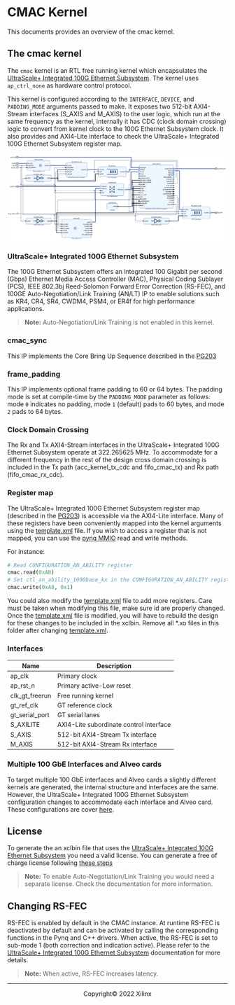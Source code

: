 # CMAC Kernel

This documents provides an overview of the cmac kernel.

## The cmac kernel

The `cmac` kernel is an RTL free running kernel which encapsulates the [UltraScale+ Integrated 100G Ethernet Subsystem](https://www.xilinx.com/products/intellectual-property/cmac_usplus.html). The kernel uses `ap_ctrl_none` as hardware control protocol. 

This kernel is configured according to the `INTERFACE`, `DEVICE`, and `PADDING_MODE` arguments passed to make. It exposes two 512-bit AXI4-Stream interfaces (S_AXIS and M_AXIS) to the user logic, which run at the same frequency as the kernel, internally it has CDC (clock domain crossing) logic to convert from kernel clock to the 100G Ethernet Subsystem clock. It also provides and AXI4-Lite interface to check the UltraScale+ Integrated 100G Ethernet Subsystem register map.

![](../img/cmac_kernel.png)

### UltraScale+ Integrated 100G Ethernet Subsystem

The 100G Ethernet Subsystem offers an integrated 100 Gigabit per second (Gbps) Ethernet Media Access Controller (MAC), Physical Coding Sublayer (PCS), IEEE 802.3bj Reed-Solomon Forward Error Correction (RS-FEC), and 100GE Auto-Negotiation/Link Training (AN/LT) IP to enable solutions such as KR4, CR4, SR4, CWDM4, PSM4, or ER4f for high performance applications.

> **Note:** Auto-Negotiation/Link Training is not enabled in this kernel.

### cmac_sync

This IP implements the Core Bring Up Sequence described in the [PG203](https://docs.xilinx.com/v/u/en-US/pg203-cmac-usplus)

### frame_padding

This IP implements optional frame padding to 60 or 64 bytes. The padding mode is set at compile-time by the `PADDING_MODE` parameter as follows: mode `0` indicates no padding, mode `1` (default) pads to 60 bytes, and mode `2` pads to 64 bytes. 

### Clock Domain Crossing

The Rx and Tx AXI4-Stream interfaces in the UltraScale+ Integrated 100G Ethernet Subsystem operate at 322.265625 MHz. To accommodate for a different frequency in the rest of the design cross domain crossing is included in the Tx path (acc_kernel_tx_cdc and fifo_cmac_tx) and Rx path (fifo_cmac_rx_cdc).

### Register map

The UltraScale+ Integrated 100G Ethernet Subsystem register map (described in the [PG203](https://docs.xilinx.com/v/u/en-US/pg203-cmac-usplus)) is accessible via the AXI4-Lite interface. Many of these registers have been conveniently mapped into the kernel arguments using the [template.xml](template.xml) file.
If you wish to access a register that is not mapped, you can use the [pynq MMIO](https://pynq.readthedocs.io/en/latest/pynq_package/pynq.mmio.html#module-pynq.mmio) read and write methods.

For instance:

```python
# Read CONFIGURATION_AN_ABILITY register
cmac.read(0xA8)
# Set ctl_an_ability_1000base_kx in the CONFIGURATION_AN_ABILITY register
cmac.write(0xA8, 0x1)
```

You could also modify the [template.xml](template.xml) file to add more registers. Care must be taken when modifying this file, make sure id are properly changed. Once the [template.xml](template.xml) file is modified, you will have to rebuild the design for these changes to be included in the xclbin. Remove all \*.xo files in this folder after changing [template.xml](template.xml).

### Interfaces

| Name           | Description                             |
|----------------|-----------------------------------------|
| ap_clk         | Primary clock                           |
| ap_rst_n       | Primary active-Low reset                |
| clk_gt_freerun | Free running kernel                     |
| gt_ref_clk     | GT reference clock                      |
| gt_serial_port | GT serial lanes                         |
| S_AXILITE      | AXI4-Lite subordinate control interface |
| S_AXIS         | 512-bit AXI4-Stream Tx interface        |
| M_AXIS         | 512-bit AXI4-Stream Rx interface        |

### Multiple 100 GbE Interfaces and Alveo cards

To target multiple 100 GbE interfaces and  Alveo cards a slightly different kernels are generated, the internal structure and interfaces are the same. However, the UltraScale+ Integrated 100G Ethernet Subsystem configuration changes to accommodate each interface and Alveo card. These configurations are cover [here](bd_cmac.tcl#L41-L114).

## License 

To generate the an xclbin file that uses the [UltraScale+ Integrated 100G Ethernet Subsystem](https://www.xilinx.com/products/intellectual-property/cmac_usplus.html) you need a valid license. You can generate a free of charge license following [these steps](https://github.com/Xilinx/open-nic-shell#cmac-license)

> **Note:** To enable Auto-Negotiation/Link Training you would need a separate license. Check the documentation for more information.

## Changing RS-FEC

RS-FEC is enabled by default in the CMAC instance. At runtime RS-FEC is deactivated by default and can be activated by calling the corresponding functions in the Pynq and C++ drivers. When active, the RS-FEC is set to sub-mode 1 (both correction and indication active). Please refer to the [UltraScale+ Integrated 100G Ethernet Subsystem](https://www.xilinx.com/products/intellectual-property/cmac_usplus.html) documentation for more details. 

> **Note:** When active, RS-FEC increases latency.
------------------------------------------------------
<p align="center">Copyright&copy; 2022 Xilinx</p>
